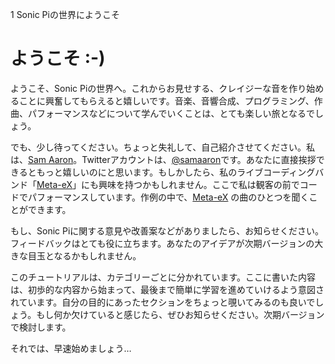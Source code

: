 1 Sonic Piの世界にようこそ

# ようこそ :-)

ようこそ、Sonic Piの世界へ。これからお見せする、クレイジーな音を作り始めることに興奮してもらえると嬉しいです。音楽、音響合成、プログラミング、作曲、パフォーマンスなどについて学んでいくことは、とても楽しい旅となるでしょう。

でも、少し待ってください。ちょっと失礼して、自己紹介させてください。私は、[Sam Aaron](http://twitter.com/samaaron)。Twitterアカウントは、[@samaaron](http://twitter.com/samaaron)です。あなたに直接挨拶できるともっと嬉しいのにと思います。もしかしたら、私のライブコーディングバンド「[Meta-eX](http://meta-ex.com)」にも興味を持つかもしれません。ここで私は観客の前でコードでパフォーマンスしています。作例の中で、[Meta-eX](http://meta-ex.com) の曲のひとつを聞くことができます。

もし、Sonic Piに関する意見や改善案などがありましたら、お知らせください。フィードバックはとても役に立ちます。あなたのアイデアが次期バージョンの大きな目玉となるかもしれません。

このチュートリアルは、カテゴリーごとに分かれています。ここに書いた内容は、初歩的な内容から始まって、最後まで簡単に学習を進めていけるよう意図されています。自分の目的にあったセクションをちょっと覗いてみるのも良いでしょう。もし何か欠けていると感じたら、ぜひお知らせください。次期バージョンで検討します。

それでは、早速始めましょう…